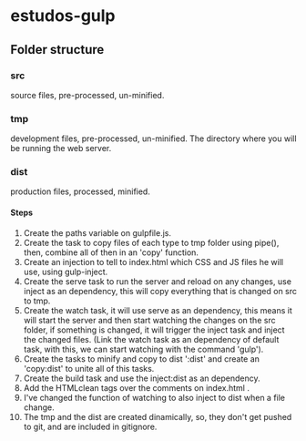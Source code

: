 # estudos-gulp

## Folder structure

### src
source files, pre-processed, un-minified.  

### tmp
development files, pre-processed, un-minified. The directory where you will be running the web server.  

### dist
production files, processed, minified.

#### Steps

1. Create the paths variable on gulpfile.js.
2. Create the task to copy files of each type to tmp folder using pipe(), then, combine all of then in an 'copy' function.
3. Create an injection to tell to index.html which CSS and JS files he will use, using gulp-inject.
4. Create the serve task to run the server and reload on any changes, use inject as an dependency, this will copy everything that is changed on src to tmp.
5. Create the watch task, it will use serve as an dependency, this means it will start the server and then start watching the changes on the src folder, if something is changed, it will trigger the inject task and inject the changed files. (Link the watch task as an dependency of default task, with this, we can start watching with the command 'gulp').
6. Create the tasks to minify and copy to dist ':dist' and create an 'copy:dist' to unite all of this tasks.
7. Create the build task and use the inject:dist as an dependency.
8. Add the HTMLclean tags over the comments on index.html <!--[htmlclean-protect]--> <!--[/htmlclean-protect]-->.
9. I've changed the function of watching to also inject to dist when a file change.
10. The tmp and the dist are created dinamically, so, they don't get pushed to git, and are included in gitignore.  


